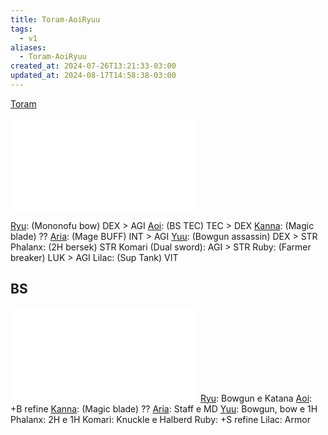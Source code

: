 ```yaml
---
title: Toram-AoiRyuu
tags:
  - v1
aliases:
  - Toram-AoiRyuu
created_at: 2024-07-26T13:21:33-03:00
updated_at: 2024-08-17T14:58:38-03:00
---
```


[Toram](../../../../rascunhos/2024/07/26/Toram.md)

![Blacksmith](../../../../rascunhos/2024/07/26/Toram_Blacksmith.md#Tabela%20de%20potencial)

[Ryu](../../../../rascunhos/2024/07/08/Toram_Ryu.md): (Mononofu bow) DEX > AGI
[Aoi](../../../../rascunhos/2024/07/08/Toram_Aoi.md): (BS TEC) TEC > DEX
[Kanna](../../../../rascunhos/2024/07/08/Toram_Kanna.md): (Magic blade) ??
[Aria](../../../../rascunhos/2024/07/08/Toram_Aria.md): (Mage BUFF) INT > AGI
[Yuu](../../../../rascunhos/2024/07/08/Toram_Yuu.md): (Bowgun assassin) DEX > STR
Phalanx: (2H bersek) STR
Komari (Dual sword): AGI > STR
Ruby: (Farmer breaker) LUK > AGI
Lilac: (Sup Tank) VIT 
## BS

![AoiRyuu_BS.excalidraw](../../../../../_excalidraw/AoiRyuu_BS.excalidraw.md)
[Ryu](../../../../rascunhos/2024/07/08/Toram_Ryu.md): Bowgun e Katana
[Aoi](../../../../rascunhos/2024/07/08/Toram_Aoi.md): +B refine
[Kanna](../../../../rascunhos/2024/07/08/Toram_Kanna.md): (Magic blade) ??
[Aria](../../../../rascunhos/2024/07/08/Toram_Aria.md): Staff e MD
[Yuu](../../../../rascunhos/2024/07/08/Toram_Yuu.md): Bowgun, bow e 1H
Phalanx: 2H e 1H
Komari: Knuckle e Halberd
Ruby: +S refine
Lilac: Armor
